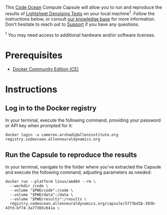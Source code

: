 This [Code Ocean](https://codeocean.com) Compute Capsule will allow you to run and reproduce the results of [Lightsheet Denoising Tests](https://codeocean.allenneuraldynamics.org/capsule/8593388/tree) on your local machine<sup>1</sup>. Follow the instructions below, or consult [our knowledge base](https://docs.codeocean.com/user-guide/compute-capsule-basics/managing-capsules/exporting-capsules-to-your-local-machine) for more information. Don't hesitate to reach out to [Support](mailto:support@codeocean.com) if you have any questions.

<sup>1</sup> You may need access to additional hardware and/or software licenses.

# Prerequisites

- [Docker Community Edition (CE)](https://www.docker.com/community-edition)

# Instructions

## Log in to the Docker registry

In your terminal, execute the following command, providing your password or API key when prompted for it:
```shell
docker login -u cameron.arshadi@alleninstitute.org registry.codeocean.allenneuraldynamics.org
```

## Run the Capsule to reproduce the results

In your terminal, navigate to the folder where you've extracted the Capsule and execute the following command, adjusting parameters as needed:
```shell
docker run --platform linux/amd64 --rm \
  --workdir /code \
  --volume "$PWD/code":/code \
  --volume "$PWD/data":/data \
  --volume "$PWD/results":/results \
  registry.codeocean.allenneuraldynamics.org/capsule/5773bd1b-393b-43fd-bf74-3a77365c641a \
  
```
